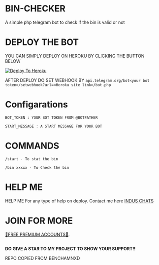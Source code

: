 # BIN-CHECKER

A simple php telegram bot to check if the bin is valid or not

# DEPLOY THE BOT

YOU CAN SIMPLY DEPLOY ON HEROKU BY CLICKING THE BUTTON BELOW

[![Deploy To Heroku](https://www.herokucdn.com/deploy/button.svg)](https://heroku.com/deploy?template=https://github.com/mrqwerts/BIN-CHECKER/tree/main)

AFTER DEPLOY DO SET WEBHOOK BY  ``api.telegram.org/bot<your bot token>/setwebhook?url=<Heroku site link>/bot.php``

# Configarations

``BOT_TOKEN : YOUR BOT TOKEN FROM @BOTFATHER``

``START_MESSAGE : A START MESSAGE FOR YOUR BOT``

# COMMANDS

``/start - To stat the bin``

``/bin xxxxx - To Check the bin``

# HELP ME

HELP ME
For any type of help on deploy. Contact me here [INDUS CHATS](https://t.me/induschats)


# JOIN FOR MORE 

[👑FREE PREMIUM ACCOUNTS👑](https://t.me/qwertspremiumaccount).


##

**DO GIVE A STAR TO MY PROJECT TO SHOW YOUR SUPPORT!!**

REPO COPIED FROM BENCHAMNXD
